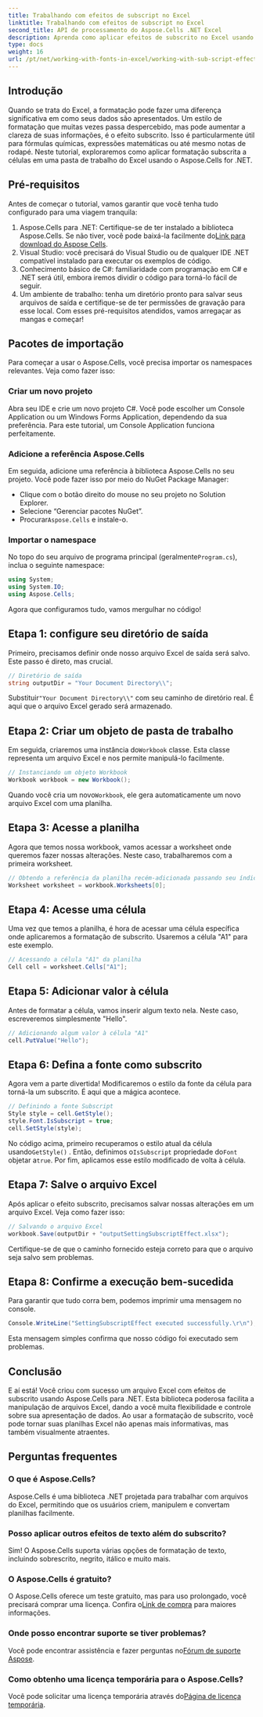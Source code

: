 ```yaml
---
title: Trabalhando com efeitos de subscript no Excel
linktitle: Trabalhando com efeitos de subscript no Excel
second_title: API de processamento do Aspose.Cells .NET Excel
description: Aprenda como aplicar efeitos de subscrito no Excel usando Aspose.Cells para .NET com este guia abrangente. Instruções passo a passo incluídas.
type: docs
weight: 16
url: /pt/net/working-with-fonts-in-excel/working-with-sub-script-effects/
---
```

## Introdução
Quando se trata do Excel, a formatação pode fazer uma diferença significativa em como seus dados são apresentados. Um estilo de formatação que muitas vezes passa despercebido, mas pode aumentar a clareza de suas informações, é o efeito subscrito. Isso é particularmente útil para fórmulas químicas, expressões matemáticas ou até mesmo notas de rodapé. Neste tutorial, exploraremos como aplicar formatação subscrita a células em uma pasta de trabalho do Excel usando o Aspose.Cells for .NET.
## Pré-requisitos
Antes de começar o tutorial, vamos garantir que você tenha tudo configurado para uma viagem tranquila:
1. Aspose.Cells para .NET: Certifique-se de ter instalado a biblioteca Aspose.Cells. Se não tiver, você pode baixá-la facilmente do[Link para download do Aspose Cells](https://releases.aspose.com/cells/net/).
2. Visual Studio: você precisará do Visual Studio ou de qualquer IDE .NET compatível instalado para executar os exemplos de código.
3. Conhecimento básico de C#: familiaridade com programação em C# e .NET será útil, embora iremos dividir o código para torná-lo fácil de seguir.
4. Um ambiente de trabalho: tenha um diretório pronto para salvar seus arquivos de saída e certifique-se de ter permissões de gravação para esse local.
Com esses pré-requisitos atendidos, vamos arregaçar as mangas e começar!
## Pacotes de importação
Para começar a usar o Aspose.Cells, você precisa importar os namespaces relevantes. Veja como fazer isso:
### Criar um novo projeto
Abra seu IDE e crie um novo projeto C#. Você pode escolher um Console Application ou um Windows Forms Application, dependendo da sua preferência. Para este tutorial, um Console Application funciona perfeitamente.
### Adicione a referência Aspose.Cells
Em seguida, adicione uma referência à biblioteca Aspose.Cells no seu projeto. Você pode fazer isso por meio do NuGet Package Manager:
- Clique com o botão direito do mouse no seu projeto no Solution Explorer.
- Selecione “Gerenciar pacotes NuGet”.
-  Procurar`Aspose.Cells` e instale-o.
### Importar o namespace
 No topo do seu arquivo de programa principal (geralmente`Program.cs`), inclua o seguinte namespace:
```csharp
using System;
using System.IO;
using Aspose.Cells;
```
Agora que configuramos tudo, vamos mergulhar no código!
## Etapa 1: configure seu diretório de saída
Primeiro, precisamos definir onde nosso arquivo Excel de saída será salvo. Este passo é direto, mas crucial.
```csharp
// Diretório de saída
string outputDir = "Your Document Directory\\";
```
 Substituir`"Your Document Directory\\"` com seu caminho de diretório real. É aqui que o arquivo Excel gerado será armazenado.
## Etapa 2: Criar um objeto de pasta de trabalho
 Em seguida, criaremos uma instância do`Workbook` classe. Esta classe representa um arquivo Excel e nos permite manipulá-lo facilmente.
```csharp
// Instanciando um objeto Workbook
Workbook workbook = new Workbook();
```
 Quando você cria um novo`Workbook`, ele gera automaticamente um novo arquivo Excel com uma planilha.
## Etapa 3: Acesse a planilha
Agora que temos nossa workbook, vamos acessar a worksheet onde queremos fazer nossas alterações. Neste caso, trabalharemos com a primeira worksheet.
```csharp
// Obtendo a referência da planilha recém-adicionada passando seu índice de planilha
Worksheet worksheet = workbook.Worksheets[0];
```
## Etapa 4: Acesse uma célula
Uma vez que temos a planilha, é hora de acessar uma célula específica onde aplicaremos a formatação de subscrito. Usaremos a célula "A1" para este exemplo.
```csharp
// Acessando a célula "A1" da planilha
Cell cell = worksheet.Cells["A1"];
```
## Etapa 5: Adicionar valor à célula
Antes de formatar a célula, vamos inserir algum texto nela. Neste caso, escreveremos simplesmente "Hello".
```csharp
// Adicionando algum valor à célula "A1"
cell.PutValue("Hello");
```
## Etapa 6: Defina a fonte como subscrito
Agora vem a parte divertida! Modificaremos o estilo da fonte da célula para torná-la um subscrito. É aqui que a mágica acontece.
```csharp
// Definindo a fonte Subscript
Style style = cell.GetStyle();
style.Font.IsSubscript = true;
cell.SetStyle(style);
```
 No código acima, primeiro recuperamos o estilo atual da célula usando`GetStyle()` . Então, definimos o`IsSubscript` propriedade do`Font` objetar a`true`. Por fim, aplicamos esse estilo modificado de volta à célula.
## Etapa 7: Salve o arquivo Excel
Após aplicar o efeito subscrito, precisamos salvar nossas alterações em um arquivo Excel. Veja como fazer isso:
```csharp
// Salvando o arquivo Excel
workbook.Save(outputDir + "outputSettingSubscriptEffect.xlsx");
```
Certifique-se de que o caminho fornecido esteja correto para que o arquivo seja salvo sem problemas.
## Etapa 8: Confirme a execução bem-sucedida
Para garantir que tudo corra bem, podemos imprimir uma mensagem no console.
```csharp
Console.WriteLine("SettingSubscriptEffect executed successfully.\r\n");
```
Esta mensagem simples confirma que nosso código foi executado sem problemas.
## Conclusão
E aí está! Você criou com sucesso um arquivo Excel com efeitos de subscrito usando Aspose.Cells para .NET. Esta biblioteca poderosa facilita a manipulação de arquivos Excel, dando a você muita flexibilidade e controle sobre sua apresentação de dados. Ao usar a formatação de subscrito, você pode tornar suas planilhas Excel não apenas mais informativas, mas também visualmente atraentes.
## Perguntas frequentes
### O que é Aspose.Cells?
Aspose.Cells é uma biblioteca .NET projetada para trabalhar com arquivos do Excel, permitindo que os usuários criem, manipulem e convertam planilhas facilmente.
### Posso aplicar outros efeitos de texto além do subscrito?
Sim! O Aspose.Cells suporta várias opções de formatação de texto, incluindo sobrescrito, negrito, itálico e muito mais.
### O Aspose.Cells é gratuito?
 O Aspose.Cells oferece um teste gratuito, mas para uso prolongado, você precisará comprar uma licença. Confira o[Link de compra](https://purchase.aspose.com/buy) para maiores informações.
### Onde posso encontrar suporte se tiver problemas?
 Você pode encontrar assistência e fazer perguntas no[Fórum de suporte Aspose](https://forum.aspose.com/c/cells/9).
### Como obtenho uma licença temporária para o Aspose.Cells?
 Você pode solicitar uma licença temporária através do[Página de licença temporária](https://purchase.aspose.com/temporary-license/).